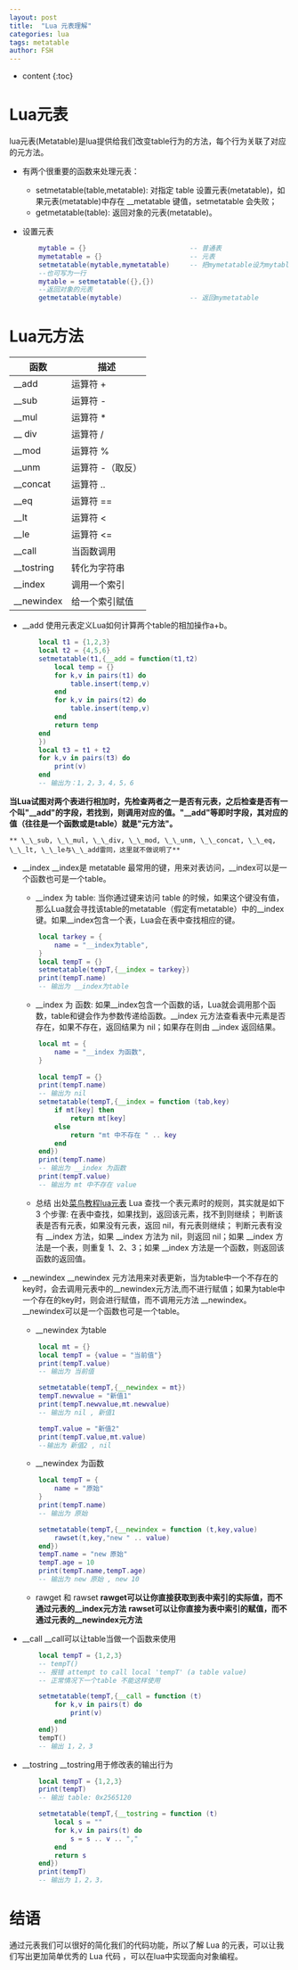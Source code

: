 ```yaml
---
layout: post
title:  "Lua 元表理解"
categories: lua
tags: metatable
author: FSH
---
```


* content
{:toc}

# Lua元表

lua元表(Metatable)是lua提供给我们改变table行为的方法，每个行为关联了对应的元方法。
* 有两个很重要的函数来处理元表：
    * setmetatable(table,metatable): 对指定 table 设置元表(metatable)，如果元表(metatable)中存在 __metatable 键值，setmetatable 会失败；
    * getmetatable(table): 返回对象的元表(metatable)。



    
* 设置元表

    ``` lua
        mytable = {}                          -- 普通表 
        mymetatable = {}                      -- 元表
        setmetatable(mytable,mymetatable)     -- 把mymetatable设为mytable的元表 
        --也可写为一行
        mytable = setmetatable({},{})
        --返回对象的元表
        getmetatable(mytable)                 -- 返回mymetatable
    ```

# Lua元方法

函数  | 描述
------------- | -------------
__add  |  运算符 +
__sub  |  运算符 -
__mul  |  运算符 *
__ div  |  运算符 /
__mod  |  运算符 %
__unm  |  运算符 -（取反）
__concat  |  运算符 ..
__eq  |  运算符 ==
__lt  |  运算符 <
__le  |  运算符 <=
__call  |  当函数调用
__tostring  |  转化为字符串
__index  |  调用一个索引
__newindex  |  给一个索引赋值

* \_\_add
    使用元表定义Lua如何计算两个table的相加操作a+b。

    ``` lua
        local t1 = {1,2,3}
        local t2 = {4,5,6}
        setmetatable(t1,{__add = function(t1,t2)
            local temp = {}
            for k,v in pairs(t1) do
                table.insert(temp,v)
            end
            for k,v in pairs(t2) do
                table.insert(temp,v)
            end
            return temp
        end
        })
        local t3 = t1 + t2
        for k,v in pairs(t3) do
            print(v)
        end
        -- 输出为：1，2，3，4，5，6
    ```
**当Lua试图对两个表进行相加时，先检查两者之一是否有元表，之后检查是否有一个叫"__add"的字段，若找到，则调用对应的值。"__add"等即时字段，其对应的值（往往是一个函数或是table）就是"元方法"。**

    ** \_\_sub, \_\_mul, \_\_div, \_\_mod, \_\_unm, \_\_concat, \_\_eq, \_\_lt, \_\_le与\_\_add雷同，这里就不做说明了**

* \_\_index
    \_\_index是 metatable 最常用的键，用来对表访问，\_\_index可以是一个函数也可是一个table。

    * \_\_index 为 table:
    当你通过键来访问 table 的时候，如果这个键没有值，那么Lua就会寻找该table的metatable（假定有metatable）中的\_\_index 键。如果\_\_index包含一个表，Lua会在表中查找相应的键。

    ``` lua
        local tarkey = {
            name = "__index为table",
        }
        local tempT = {}
        setmetatable(tempT,{__index = tarkey})
        print(tempT.name)
        -- 输出为 __index为table
    ```

    * \_\_index 为 函数:
    如果\_\_index包含一个函数的话，Lua就会调用那个函数，table和键会作为参数传递给函数。\_\_index 元方法查看表中元素是否存在，如果不存在，返回结果为 nil；如果存在则由 \_\_index 返回结果。

    ``` lua
        local mt = {
            name = "__index 为函数",
        }
        
        local tempT = {}
        print(tempT.name)
        -- 输出为 nil
        setmetatable(tempT,{__index = function (tab,key)
            if mt[key] then 
                return mt[key]
            else
                return "mt 中不存在 " .. key
            end
        end})
        print(tempT.name)
        -- 输出为 __index 为函数
        print(tempT.value)
        -- 输出为 mt 中不存在 value
    ```

    * 总结
        出处[菜鸟教程lua元表](https://www.runoob.com/lua/lua-metatables.html)
        Lua 查找一个表元素时的规则，其实就是如下 3 个步骤:
            在表中查找，如果找到，返回该元素，找不到则继续；
            判断该表是否有元表，如果没有元表，返回 nil，有元表则继续；
            判断元表有没有 \_\_index 方法，如果 \_\_index 方法为 nil，则返回 nil；如果 \_\_index 方法是一个表，则重复 1、2、3；如果 \_\_index 方法是一个函数，则返回该函数的返回值。

* \_\_newindex
    \_\_newindex 元方法用来对表更新，当为table中一个不存在的key时，会去调用元表中的\_\_newindex元方法,而不进行赋值；如果为table中一个存在的key时，则会进行赋值，而不调用元方法 \_\_newindex。\_\_newindex可以是一个函数也可是一个table。

    * \_\_newindex 为table

    ``` lua 
        local mt = {}
        local tempT = {value = "当前值"}
        print(tempT.value)
        -- 输出为 当前值

        setmetatable(tempT,{__newindex = mt})
        tempT.newvalue = "新值1"
        print(tempT.newvalue,mt.newvalue)
        -- 输出为 nil , 新值1

        tempT.value = "新值2"
        print(tempT.value,mt.value)
        --输出为 新值2 , nil
    ```

    * \_\_newindex 为函数
    
    ``` lua
        local tempT = {
            name = "原始"
        }
        print(tempT.name)
        -- 输出为 原始

        setmetatable(tempT,{__newindex = function (t,key,value)
            rawset(t,key,"new " .. value)
        end})
        tempT.name = "new 原始"
        tempT.age = 10
        print(tempT.name,tempT.age)
        -- 输出为 new 原始 , new 10
    ```
    * rawget 和 rawset
    **rawget可以让你直接获取到表中索引的实际值，而不通过元表的\_\_index元方法**
    **rawset可以让你直接为表中索引的赋值，而不通过元表的\_\_newindex元方法**

* \_\_call
    \_\_call可以让table当做一个函数来使用

    ``` lua 
        local tempT = {1,2,3}
        -- tempT()
        -- 报错 attempt to call local 'tempT' (a table value) 
        -- 正常情况下一个table 不能这样使用

        setmetatable(tempT,{__call = function (t)
            for k,v in pairs(t) do
                print(v)
            end
        end})
        tempT()
        -- 输出 1，2，3
    ```

* \_\_tostring
    \_\_tostring用于修改表的输出行为

    ``` lua 
        local tempT = {1,2,3}
        print(tempT)
        -- 输出 table: 0x2565120

        setmetatable(tempT,{__tostring = function (t)
            local s = ""
            for k,v in pairs(t) do
                s = s .. v .. ","
            end
            return s
        end})
        print(tempT)
        -- 输出为 1，2，3，
    ```

# 结语

通过元表我们可以很好的简化我们的代码功能，所以了解 Lua 的元表，可以让我们写出更加简单优秀的 Lua 代码 ，可以在lua中实现面向对象编程。